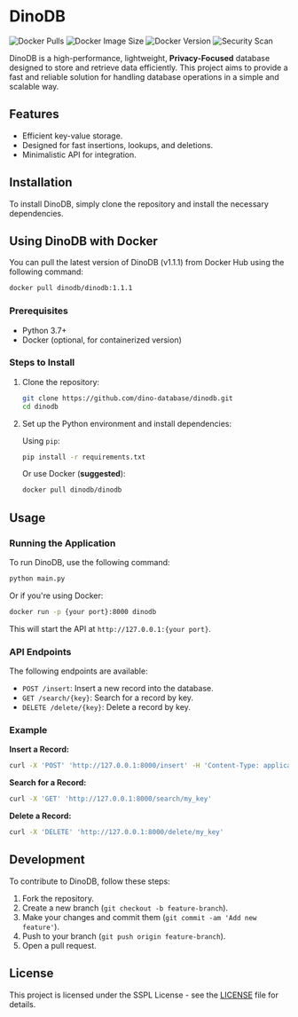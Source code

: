 # DinoDB

![Docker Pulls](https://img.shields.io/docker/pulls/dinodb/dinodb?label=Downloads&logo=docker)
![Docker Image Size](https://img.shields.io/docker/image-size/dinodb/dinodb/latest?label=Image%20Size)
![Docker Version](https://img.shields.io/docker/v/dinodb/dinodb?label=Latest%20Version)
![Security Scan](https://img.shields.io/badge/Security%20Scan-Passing-green)

DinoDB is a high-performance, lightweight, **Privacy-Focused** database designed to store and retrieve data efficiently. This project aims to provide a fast and reliable solution for handling database operations in a simple and scalable way.

## Features

- Efficient key-value storage.
- Designed for fast insertions, lookups, and deletions.
- Minimalistic API for integration.

## Installation

To install DinoDB, simply clone the repository and install the necessary dependencies.

## Using DinoDB with Docker

You can pull the latest version of DinoDB (v1.1.1) from Docker Hub using the following command:

```bash
docker pull dinodb/dinodb:1.1.1
```

### Prerequisites

- Python 3.7+
- Docker (optional, for containerized version)

### Steps to Install

1. Clone the repository:

   ```bash
   git clone https://github.com/dino-database/dinodb.git
   cd dinodb
   ```

2. Set up the Python environment and install dependencies:

   Using `pip`:

   ```bash
   pip install -r requirements.txt
   ```

   Or use Docker (**suggested**):

   ```bash
   docker pull dinodb/dinodb
   ```

## Usage

### Running the Application

To run DinoDB, use the following command:

```bash
python main.py
```

Or if you're using Docker:

```bash
docker run -p {your port}:8000 dinodb
```

This will start the API at `http://127.0.0.1:{your port}`.

### API Endpoints

The following endpoints are available:

- `POST /insert`: Insert a new record into the database.
- `GET /search/{key}`: Search for a record by key.
- `DELETE /delete/{key}`: Delete a record by key.

### Example

**Insert a Record:**

```bash
curl -X 'POST' 'http://127.0.0.1:8000/insert' -H 'Content-Type: application/json' -d '{"key": "my_key", "value": "my_value"}'
```

**Search for a Record:**

```bash
curl -X 'GET' 'http://127.0.0.1:8000/search/my_key'
```

**Delete a Record:**

```bash
curl -X 'DELETE' 'http://127.0.0.1:8000/delete/my_key'
```

## Development

To contribute to DinoDB, follow these steps:

1. Fork the repository.
2. Create a new branch (`git checkout -b feature-branch`).
3. Make your changes and commit them (`git commit -am 'Add new feature'`).
4. Push to your branch (`git push origin feature-branch`).
5. Open a pull request.

## License

This project is licensed under the SSPL License - see the [LICENSE](LICENSE) file for details.
